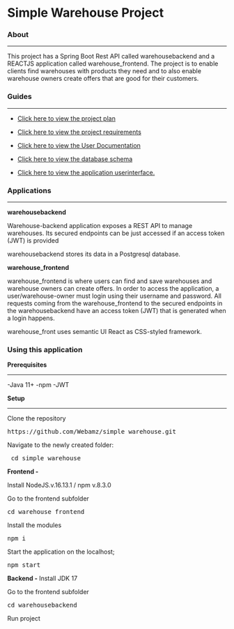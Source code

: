 # Simple Warehouse Project

### About
<hr>
This project has a Spring Boot Rest API called warehousebackend and a REACTJS application called warehouse_frontend.
The project is to enable clients find warehouses with products they need and to also enable warehouse owners create offers
that are good for their customers.

### Guides
<hr>

* [Click here to view the project plan](https://github.com/Webamz/simple_warehouse/blob/main/projectPlan.pdf)

* [Click here to view the project requirements](https://github.com/Webamz/simple_warehouse/blob/main/warehouseRequirements.pdf)

* [Click here to view the User Documentation](https://github.com/Webamz/simple_warehouse/blob/main/userdocumentation.pdf)

* [Click here to view the database schema](https://github.com/Webamz/simple_warehouse/blob/main/warehousems_ERD.pdf)

* [Click here to view the application userinterface.](https://warehousems.netlify.app)


### Applications
<hr>
<b> warehousebackend</b>

Warehouse-backend application exposes a REST API to manage warehouses.
Its secured endpoints can be just accessed if an access token (JWT) is provided

warehousebackend stores its data in a Postgresql database.

<b>warehouse_frontend</b>


warehouse_frontend is where users can find and save warehouses and warehouse owners can create offers. In order to access the application, a user/warehouse-owner must login using their username and password. All requests coming from the warehouse_frontend to the secured endpoints in the warehousebackend have an access token (JWT) that is generated when a login happens.

warehouse_front uses semantic UI React as CSS-styled framework.

### Using this application

<b>Prerequisites</b>
<hr>
-Java 11+
-npm
-JWT 

<b>Setup</b>
<hr></hr>

Clone the repository
<pre>https://github.com/Webamz/simple_warehouse.git</pre>

Navigate to the newly created folder:

<pre> cd simple_warehouse</pre>

<b>Frontend -</b>

Install NodeJS.v.16.13.1 / npm v.8.3.0

Go to the frontend subfolder
<pre>cd warehouse_frontend</pre>

Install the modules
<pre>npm i</pre>

Start the application on the localhost;
<pre>npm start</pre>


<b>Backend -</b>
Install JDK 17

Go to the frontend subfolder
<pre>cd warehousebackend</pre>

Run project


